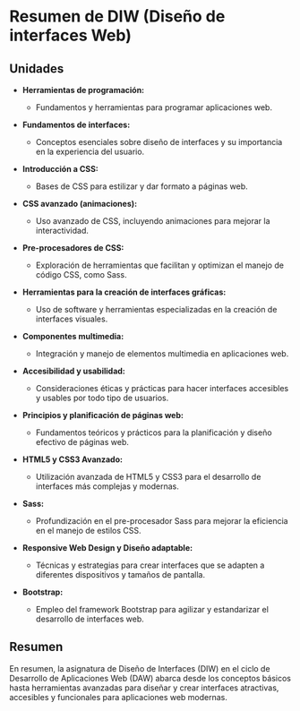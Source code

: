 # Resumen de DIW (Diseño de interfaces Web)

## Unidades

- **Herramientas de programación:**
  - Fundamentos y herramientas para programar aplicaciones web.
  
- **Fundamentos de interfaces:**
  - Conceptos esenciales sobre diseño de interfaces y su importancia en la experiencia del usuario.
  
- **Introducción a CSS:**
  - Bases de CSS para estilizar y dar formato a páginas web.
  
- **CSS avanzado (animaciones):**
  - Uso avanzado de CSS, incluyendo animaciones para mejorar la interactividad.
  
- **Pre-procesadores de CSS:**
  - Exploración de herramientas que facilitan y optimizan el manejo de código CSS, como Sass.
  
- **Herramientas para la creación de interfaces gráficas:**
  - Uso de software y herramientas especializadas en la creación de interfaces visuales.
  
- **Componentes multimedia:**
  - Integración y manejo de elementos multimedia en aplicaciones web.
  
- **Accesibilidad y usabilidad:**
  - Consideraciones éticas y prácticas para hacer interfaces accesibles y usables por todo tipo de usuarios.
  
- **Principios y planificación de páginas web:**
  - Fundamentos teóricos y prácticos para la planificación y diseño efectivo de páginas web.
  
- **HTML5 y CSS3 Avanzado:**
  - Utilización avanzada de HTML5 y CSS3 para el desarrollo de interfaces más complejas y modernas.
  
- **Sass:**
  - Profundización en el pre-procesador Sass para mejorar la eficiencia en el manejo de estilos CSS.
  
- **Responsive Web Design y Diseño adaptable:**
  - Técnicas y estrategias para crear interfaces que se adapten a diferentes dispositivos y tamaños de pantalla.
  
- **Bootstrap:**
  - Empleo del framework Bootstrap para agilizar y estandarizar el desarrollo de interfaces web.
  
## Resumen

En resumen, la asignatura de Diseño de Interfaces (DIW) en el ciclo de Desarrollo de Aplicaciones Web (DAW) abarca desde los conceptos básicos hasta herramientas avanzadas para diseñar y crear interfaces atractivas, accesibles y funcionales para aplicaciones web modernas.
